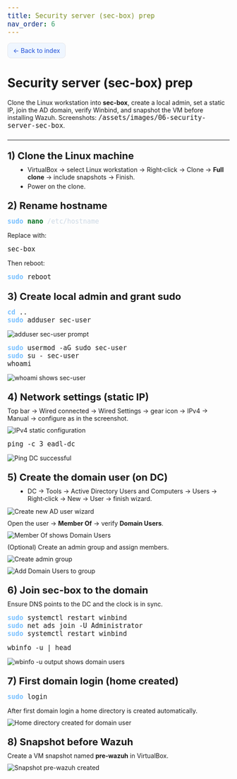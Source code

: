 ```yaml
---
title: Security server (sec-box) prep
nav_order: 6
---
```


<!DOCTYPE html>
<html lang="en">
<head>
<meta charset="utf-8">
<title>06 — Security server (sec-box) prep</title>
<meta name="viewport" content="width=device-width, initial-scale=1">
<style>
  :root{
    --border:#e5e7eb;
    --ink:#0b1220;
    --bg:#ffffff;
    --callout:#f0fdf4;
    --callout-border:#16a34a;

    /* Code colors (high contrast) */
    --code-bg:#0a0f1a;       /* darker background */
    --code-fg:#e6edf3;       /* bright text */
    --code-dim:#cdd9e5;      /* dimmed text */
    --code-key:#7ee787;      /* accent keyword */
    --code-cmd:#79c0ff;      /* command accent */
  }

  html,body{margin:0;padding:0;background:var(--bg);color:var(--ink);
    font-family:Inter,system-ui,-apple-system,Segoe UI,Roboto,Arial,sans-serif;line-height:1.65}

  .container{max-width:980px;margin:0 auto;padding:18px}
  a.btn{display:inline-block;text-decoration:none;border:1px solid var(--border);
    padding:8px 12px;border-radius:8px;background:#eff6ff;color:#1d4ed8}

  h1{font-size:28px;margin:12px 0 6px}
  h2{font-size:22px;margin:22px 0 10px}
  p{margin:10px 0}
  ul{margin:6px 0 12px 22px}
  li{margin:4px 0}
  hr{border:0;border-top:1px solid var(--border);margin:22px 0}

  .callout{border:1px solid var(--border);border-left:6px solid var(--callout-border);
    background:var(--callout);padding:14px 16px;border-radius:8px;margin:12px 0 18px 0}

  /* Code blocks */
  pre{background:var(--code-bg);color:var(--code-fg);padding:16px 18px;border-radius:10px;
    overflow:auto;margin:12px 0 16px 0;box-shadow:inset 0 0 0 1px rgba(255,255,255,.06)}
  code,kbd{font-family:ui-monospace,SFMono-Regular,Menlo,Consolas,Monaco,monospace;font-size:15px}
  .cmd   {color:var(--code-cmd);font-weight:600}
  .kw    {color:var(--code-key);font-weight:600}
  .dim   {color:var(--code-dim)}
  kbd{border:1px solid var(--border);border-bottom-width:2px;padding:2px 6px;border-radius:6px;background:#f8fafc}

  /* Images */
  .img{max-width:100%;border:1px solid var(--border);border-radius:10px}
  .pair{display:flex;gap:10px;flex-wrap:wrap}
  .pair img{max-width:49%;min-width:260px}
</style>
</head>
<body>
<div class="container">

<p><a class="btn" href="../index.md">← Back to index</a></p>

<h1>Security server (sec-box) prep</h1>

<div class="callout">
  Clone the Linux workstation into <b>sec-box</b>, create a local admin, set a static IP, join the AD domain, verify Winbind, and snapshot the VM before installing Wazuh. Screenshots: <code>/assets/images/06-security-server-sec-box</code>.
</div>

<hr>

<h2>1) Clone the Linux machine</h2>
<ul>
  <li>VirtualBox → select Linux workstation → Right‑click → Clone → <b>Full clone</b> → include snapshots → Finish.</li>
  <li>Power on the clone.</li>
</ul>

<h2>2) Rename hostname</h2>
<pre><code><span class="cmd">sudo</span> <span class="kw">nano</span> <span class="dim">/etc/hostname</span></code></pre>
<p>Replace with:</p>
<pre><code>sec-box</code></pre>
<p>Then reboot:</p>
<pre><code><span class="cmd">sudo</span> reboot</code></pre>

<h2>3) Create local admin and grant sudo</h2>
<pre><code><span class="cmd">cd</span> ..
<span class="cmd">sudo</span> adduser sec-user</code></pre>
<p><img class="img" src="../assets/images/06-security-server-sec-box/page.png" alt="adduser sec-user prompt"></p>

<pre><code><span class="cmd">sudo</span> usermod -aG sudo sec-user
<span class="cmd">sudo</span> su - sec-user
whoami</code></pre>
<p><img class="img" src="../assets/images/06-security-server-sec-box/whoami.png" alt="whoami shows sec-user"></p>

<h2>4) Network settings (static IP)</h2>
<p>Top bar → Wired connected → Wired Settings → gear icon → IPv4 → Manual → configure as in the screenshot.</p>
<p><img class="img" src="../assets/images/06-security-server-sec-box/ipstatic.png" alt="IPv4 static configuration"></p>

<pre><code>ping -c 3 eadl-dc</code></pre>
<p><img class="img" src="../assets/images/06-security-server-sec-box/ping.png" alt="Ping DC successful"></p>

<h2>5) Create the domain user (on DC)</h2>
<ul>
  <li>DC → Tools → Active Directory Users and Computers → Users → Right‑click → New → User → finish wizard.</li>
</ul>
<p><img class="img" src="../assets/images/06-security-server-sec-box/adduser.png" alt="Create new AD user wizard"></p>

<p>Open the user → <b>Member Of</b> → verify <b>Domain Users</b>.</p>
<p><img class="img" src="../assets/images/06-security-server-sec-box/admingroup.png" alt="Member Of shows Domain Users"></p>

<p>(Optional) Create an admin group and assign members.</p>
<div class="pair">
  <img class="img" src="../assets/images/06-security-server-sec-box/admingroup2.png" alt="Create admin group">
  <img class="img" src="../assets/images/06-security-server-sec-box/domainuser.png" alt="Add Domain Users to group">
</div>

<h2>6) Join sec-box to the domain</h2>
<p>Ensure DNS points to the DC and the clock is in sync.</p>
<pre><code><span class="cmd">sudo</span> systemctl restart winbind
<span class="cmd">sudo</span> net ads join -U Administrator
<span class="cmd">sudo</span> systemctl restart winbind</code></pre>

<pre><code>wbinfo -u | head</code></pre>
<p><img class="img" src="../assets/images/06-security-server-sec-box/wbinfo.png" alt="wbinfo -u output shows domain users"></p>

<h2>7) First domain login (home created)</h2>
<pre><code><span class="cmd">sudo</span> login</code></pre>
<p>After first domain login a home directory is created automatically.</p>
<p><img class="img" src="../assets/images/06-security-server-sec-box/dir.png" alt="Home directory created for domain user"></p>

<h2>8) Snapshot before Wazuh</h2>
<p>Create a VM snapshot named <b>pre‑wazuh</b> in VirtualBox.</p>
<p><img class="img" src="../assets/images/06-security-server-sec-box/snapshot.png" alt="Snapshot pre-wazuh created"></p>

</div>
</body>
</html>
